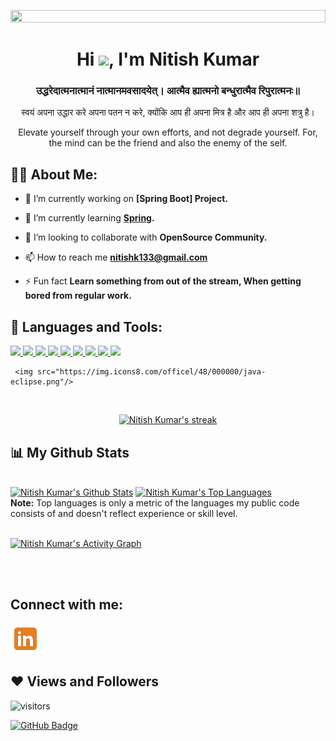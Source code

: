 <a href="#"><img width="100%" height="30%" src="https://media.giphy.com/media/26tn33aiTi1jkl6H6/giphy.gif" height="175px"/></a>

<h1 align="center">Hi <img src="https://raw.githubusercontent.com/MartinHeinz/MartinHeinz/master/wave.gif" width="30px">, I'm Nitish Kumar</h1>

<h3 align="center">उद्धरेदात्मनात्मानं नात्मानमवसादयेत्।
आत्मैव ह्यात्मनो बन्धुरात्मैव रिपुरात्मनः॥</h3>

<p align="center"> स्वयं अपना उद्धार करे अपना पतन न करे,
     क्योंकि आप ही अपना मित्र है और आप ही अपना शत्रु है। </p>

<p align="center"> Elevate yourself through your own efforts, and not degrade yourself. For, the mind can be the friend and also the enemy of the self.</p>

## 🙋‍♂️ About Me:

- 🔭 I’m currently working on **[Spring Boot] Project.**

- 🌱 I’m currently learning **[Spring](https://spring.io/).**

- 👯 I’m looking to collaborate with **OpenSource Community.**

- 📫 How to reach me **nitishk133@gmail.com**

- ⚡ Fun fact **Learn something from out of the stream, When getting bored from regular work.**

<!--
**NitishKumar108/NitishKumar108** is a ✨ _special_ ✨ repository because its `README.md` (this file) appears on your GitHub profile.

Here are some ideas to get you started:

- 🔭 I’m currently working on...
- 🌱 I’m currently learning **OpenCV in Python.**
- 👯 I’m looking to collaborate an **Open Source Community.**
- 🤔 I’m looking for help with **Automation stuff by python.**
- 💬 Ask me about 
- 📫 How to reach me: **nitishk133@gmail.com**
- 😄 Pronouns: ...
- ⚡ Fun fact: **Learn something from out of the stream, When getting bored from regular work.**
-->

## 🚀 Languages and Tools:

<p align="left"> 
     <a href="https://www.w3.org/html/" target="_blank"> <img src="https://img.icons8.com/color/48/000000/html-5.png"/> </a> 
     <a href="https://www.w3schools.com/css/" target="_blank"> <img src="https://img.icons8.com/color/48/000000/css3.png"/> </a> 
     <a href="https://www.java.com" target="_blank"> <img src="https://img.icons8.com/color/48/000000/java-coffee-cup-logo.png"/> </a>
      <a href="https://www.javatpoint.com/servlet-tutorial" target="_blank"> <img src="https://img.icons8.com/color/48/000000/servlet-logo.png"/> </a>
     <a href="https://hibernate.org/" target="_blank"> <img src="https://img.icons8.com/color/48/000000/hibernate-logo.png"/> </a>
     <a href="https://spring.io/projects/spring-boot" target="_blank"> <img src="https://img.icons8.com/color/48/000000/spring-logo.png"/> </a> 
     <a href="https://www.mysql.com/" target="_blank"> <img src="https://img.icons8.com/fluent/50/000000/mysql-logo.png"/> </a>
     <a href="https://git-scm.com/" target="_blank"> <img src="https://img.icons8.com/color/48/000000/git.png"/> </a>
     <a href="https://tomcat.apache.org/" target="_blank"> <img src="https://img.icons8.com/color/48/000000/tomcat.png"/> </a>
  
     <img src="https://img.icons8.com/officel/48/000000/java-eclipse.png"/>
   
     
</p>

<br/>

<p align="center">
    <a href="https://github.com/NitishKumar108/github-readme-streak-stats">
        <img title="🔥 Get streak stats for your profile at git.io/streak-stats" alt="Nitish Kumar's streak" src="http://github-readme-streak-stats.herokuapp.com?user=NitishKumar108&theme=great-gatsby&date_format=M%20j%5B%2C%20Y%5D"/>
    </a>
</p>

## 📊 My Github Stats

  <br/>
    <a href="https://github.com/NitishKumar108/github-readme-stats"><img alt="Nitish Kumar's Github Stats" src="https://github-readme-stats.vercel.app/api?username=NitishKumar108&show_icons=true&count_private=true&theme=great-gatsby&hide_border=true&bg_color=0D1117" /></a>
  <a href="https://github.com/NitishKumar108/github-readme-stats"><img alt="Nitish Kumar's Top Languages" src="https://github-readme-stats.vercel.app/api/top-langs/?username=NitishKumar108&langs_count=8&count_private=true&layout=compact&theme=great-gatsby&hide_border=true&bg_color=0D1117" /></a>
  <br/>
  <b>Note:</b> Top languages is only a metric of the languages my public code consists of and doesn't reflect experience or skill level.


<br/>
<br/>

<a href="https://github.com/NitishKumar108/github-readme-activity-graph"><img alt="Nitish Kumar's Activity Graph" src="https://activity-graph.herokuapp.com/graph?username=NitishKumar108&bg_color=0D1117&color=ff9945&line=ff9945&point=FFFFFF&hide_border=true" /></a>

<br/>
<br/>

## Connect with me:
<p align="left">

<a href = "https://www.linkedin.com/in/nitish-kumar-663421118/"><img src="icons8-linkedin-48.png"/></a>

</p>

## ❤ Views and Followers
<!-- <a href="https://github.com/Meghna-DAS/github-profile-views-counter">
    <img src="https://komarev.com/ghpvc/?username=NitishKumar108&color=#ff9945"> -->
 ![visitors](https://visitor-badge.glitch.me/badge?page_id=NitishKumar108&left_color=gray&right_color=orange)
    
</a>
<a href="https://github.com/NitishKumar108?tab=followers"><img src="https://img.shields.io/github/followers/NitishKumar108?label=Followers&style=social" alt="GitHub Badge"></a>
